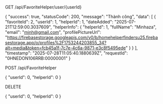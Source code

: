 GET /api/FavoriteHelper/user/{userId}

{
  "success": true,
  "statusCode": 200,
  "message": "Thành công",
  "data": [
    {
      "favoriteId": 2,
      "userId": 1,
      "helperId": 1,
      "dateAdded": "2025-07-21T12:59:00.3037609",
      "helperInfo": {
        "helperId": 1,
        "fullName": "Minhaza",
        "email": "minh@gmail.com",
        "profilePictureUrl": "https://firebasestorage.googleapis.com/v0/b/homehelperfindersu25.firebasestorage.app/o/profiles%2F1753244203855_34?alt=media&token=fcb45a1f-7c7e-4c6a-9871-e3c8f5495ede"
      }
    }
  ],
  "timestamp": "2025-07-28T11:05:40.1880639Z",
  "requestId": "0HNEDON106RRB:00000001"
}

POST /api/FavoriteHelper

{
  "userId": 0,
  "helperId": 0
}

DELETE 

{
  "userId": 0,
  "helperId": 0
}